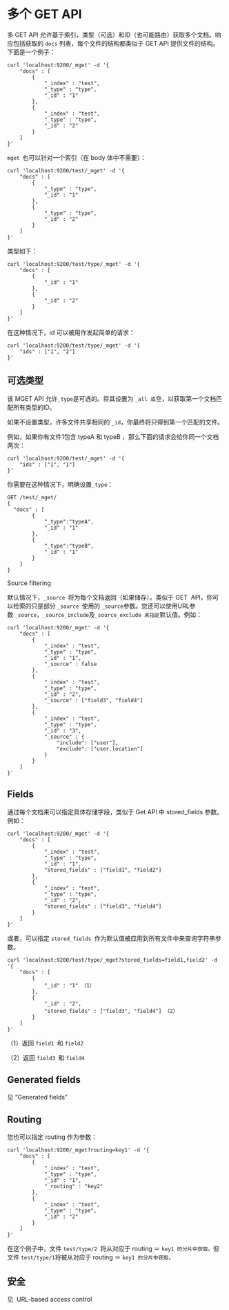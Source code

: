 # 多个 GET API

多 GET API 允许基于索引，类型（可选）和ID（也可能路由）获取多个文档。响应包括获取的 `docs` 列表，每个文件的结构都类似于 GET API 提供文件的结构。下面是一个例子：

```
curl 'localhost:9200/_mget' -d '{
    "docs" : [
        {
            "_index" : "test",
            "_type" : "type",
            "_id" : "1"
        },
        {
            "_index" : "test",
            "_type" : "type",
            "_id" : "2"
        }
    ]
}'
```

`mget `也可以针对一个索引（在 body 体中不需要）：

```
curl 'localhost:9200/test/_mget' -d '{
    "docs" : [
        {
            "_type" : "type",
            "_id" : "1"
        },
        {
            "_type" : "type",
            "_id" : "2"
        }
    ]
}'
```

类型如下：

```
curl 'localhost:9200/test/type/_mget' -d '{
    "docs" : [
        {
            "_id" : "1"
        },
        {
            "_id" : "2"
        }
    ]
}'
```

在这种情况下，id 可以被用作发起简单的请求：

```
curl 'localhost:9200/test/type/_mget' -d '{
    "ids" : ["1", "2"]
}'
```

## 可选类型

该 MGET API 允许`_type`是可选的。将其设置为 `_all 或`空，以获取第一个文档匹配所有类型的ID。

如果不设置类型，许多文件共享相同的 `_id`，你最终将只得到第一个匹配的文件。

例如，如果你有文件1包含 typeA 和 typeB ，那么下面的请求会给你同一个文档两次：

```
curl 'localhost:9200/test/_mget' -d '{
    "ids" : ["1", "1"]
}'
```

你需要在这种情况下，明确设置`_type`：

```
GET /test/_mget/
{
  "docs" : [
        {
            "_type":"typeA",
            "_id" : "1"
        },
        {
            "_type":"typeB",
            "_id" : "1"
        }
    ]
}
```

Source filtering

默认情况下，`_source `将为每个文档返回（如果储存）。类似于 GET  API，你可以检索的只是部分 `_source `使用的 `_source`参数。您还可以使用URL参数 `_source`，`_source_include`及`_source_exclude 来指定`默认值。例如：

```
curl 'localhost:9200/_mget' -d '{
    "docs" : [
        {
            "_index" : "test",
            "_type" : "type",
            "_id" : "1",
            "_source" : false
        },
        {
            "_index" : "test",
            "_type" : "type",
            "_id" : "2",
            "_source" : ["field3", "field4"]
        },
        {
            "_index" : "test",
            "_type" : "type",
            "_id" : "3",
            "_source" : {
                "include": ["user"],
                "exclude": ["user.location"]
            }
        }
    ]
}'
```

## Fields

通过每个文档来可以指定具体存储字段，类似于 Get API 中 stored_fields 参数。例如：

```
curl 'localhost:9200/_mget' -d '{
    "docs" : [
        {
            "_index" : "test",
            "_type" : "type",
            "_id" : "1",
            "stored_fields" : ["field1", "field2"]
        },
        {
            "_index" : "test",
            "_type" : "type",
            "_id" : "2",
            "stored_fields" : ["field3", "field4"]
        }
    ]
}'
```

或者，可以指定 `stored_fields `作为默认值被应用到所有文件中来查询字符串参数。

```
curl 'localhost:9200/test/type/_mget?stored_fields=field1,field2' -d '{
    "docs" : [
        {
            "_id" : "1" （1）
        },
        {
            "_id" : "2",
            "stored_fields" : ["field3", "field4"] （2）
        }
    ]
}'
```

（1）返回 `field1 `和 `field2`

（2）返回 `field3 `和 `field4`

## Generated fields

见 “Generated fields”

## Routing

您也可以指定 routing 作为参数：

```
curl 'localhost:9200/_mget?routing=key1' -d '{
    "docs" : [
        {
            "_index" : "test",
            "_type" : "type",
            "_id" : "1",
            "_routing" : "key2"
        },
        {
            "_index" : "test",
            "_type" : "type",
            "_id" : "2"
        }
    ]
}'
```

在这个例子中，文件 `test/type/2 `将从对应于 routing ＝ `key1 的分片中获取。`但文件 `test/type/1`将被从对应于 routing ＝ `key1 的分片中获取。`

## 安全

见  URL-based access control